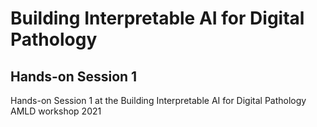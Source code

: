 # Building Interpretable AI for Digital Pathology 
## Hands-on Session 1
Hands-on Session 1 at the Building Interpretable AI for Digital Pathology AMLD workshop 2021

